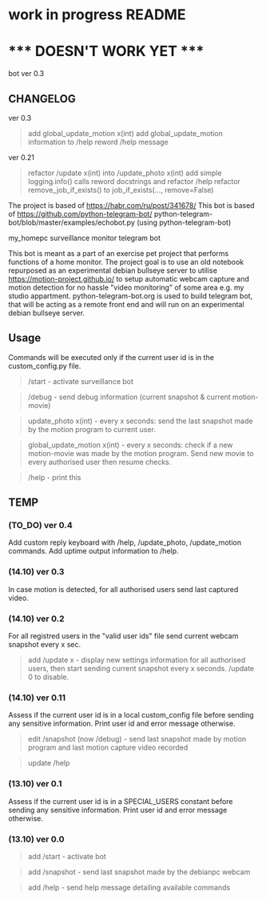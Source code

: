 # work in progress README

# *** DOESN'T WORK YET ***
 
bot ver 0.3 

## CHANGELOG
ver 0.3
>add global_update_motion x(int)
>add global_update_motion information to /help
>reword /help message

ver 0.21
>refactor /update x(int) into /update_photo x(int)
>add simple logging.info() calls
>reword docstrings and refactor /help
>refactor remove_job_if_exists() to job_if_exists(..., remove=False)

The project is based of https://habr.com/ru/post/341678/
This bot is based of https://github.com/python-telegram-bot/
python-telegram-bot/blob/master/examples/echobot.py
(using python-telegram-bot)

my_homepc surveillance monitor telegram bot

This bot is meant as a part of an exercise pet project that
performs functions of a home monitor. The project goal is to
use an old notebook repurposed as an experimental debian bullseye
server to utilise https://motion-project.github.io/ to setup
automatic webcam capture and motion detection for no hassle
"video monitoring" of some area e.g. my studio appartment.
python-telegram-bot.org is used to build telegram bot, that will
be acting as a remote front end and will run on an experimental
debian bullseye server.

## Usage
Commands will be executed only if the current user id is in the custom_config.py file.

>/start - activate surveillance bot

>/debug - send debug information (current snapshot & current motion-movie)

>update_photo x(int) - every x seconds: send the last snapshot made by the motion program to current user.

>global_update_motion x(int) - every x seconds: check if a new motion-movie was made by the motion program. Send new movie to every authorised user then resume checks.

>/help - print this
## TEMP
### (TO_DO) ver 0.4
Add custom reply keyboard with /help, /update_photo, /update_motion commands.
Add uptime output information to /help.

### (14.10) ver 0.3
In case motion is detected, for all authorised users send last captured video.

### (14.10) ver 0.2
For all registred users in the "valid user ids" file send current webcam snapshot every x sec.

>add /update x - display new settings information for all authorised users, then start sending current snapshot every x seconds. /update 0 to disable.

### (14.10) ver 0.11
Assess if the current user id is in a local custom_config file before sending any sensitive information. Print user id and error message otherwise. 

>edit /snapshot (now /debug) - send last snapshot made by motion program and last motion capture video recorded 

>update /help

### (13.10) ver 0.1
Assess if the current user id is in a SPECIAL_USERS constant before sending any sensitive information. Print user id and error message otherwise.

### (13.10) ver 0.0

>add /start - activate bot

>add /snapshot - send last snapshot made by the debianpc webcam

>add /help - send help message detailing available commands
